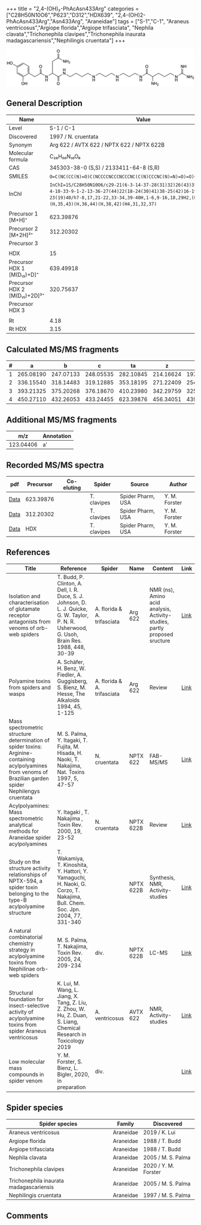 +++
title = "2,4-(OH)₂-PhAcAsn433Arg"
categories = ["C28H50N10O6","P623","D312","HDX639",
"2,4-(OH)2-PhAcAsn433Arg","Asn433Arg",
"Araneidae"]
tags = ["S-1","C-1",
"Araneus ventricosus","Argiope florida","Argiope trifasciata",
"Nephila clavata","Trichonephila clavipes","Trichonephila inaurata madagascariensis","Nephilingis cruentata"]
+++

![](/img/2-4-OH2-PhAcAsn433Arg.png)

## General Description

| Name                         | Value                                     |
|------------------------------|-------------------------------------------|
| Level                        | S-1 / C-1                                         |
| Discovered                   | 1997 / N. cruentata                       |
| Synonym                      | Arg 622 / AVTX 622 / NPTX 622 / NPTX 622B |
| Molecular formula            | C₂₈H₅₀N₁₀O₆                               |
| CAS                          | 345303-38-0 (S,S) / 2133411-64-8 (S,R)    |
| SMILES | `O=C(NC(CC(N)=O)C(NCCCCNCCCNCCCNC(C(N)CCCNC(N)=N)=O)=O)CC1=CC=C(O)C=C1O`  |
| InChI  | `InChI=1S/C28H50N10O6/c29-21(6-3-14-37-28(31)32)26(43)35-15-5-12-34-11-4-10-33-9-1-2-13-36-27(44)22(18-24(30)41)38-25(42)16-19-7-8-20(39)17-23(19)40/h7-8,17,21-22,33-34,39-40H,1-6,9-16,18,29H2,(H2,30,41)(H,35,43)(H,36,44)(H,38,42)(H4,31,32,37)`  |
|                              |                                           |
| Precursor 1 [M+H]⁺       | 623.39876      |
| Precursor 2 [M+2H]²⁺        | 312.20302       |
| Precursor 3                  |                                           |
|                              |                                           |
| HDX                          | 15                                        |
| Precursor HDX 1 [M(D₁₅)+D]⁺   | 639.49918                                 |
| Precursor HDX 2 [M(D₁₅)+2D]²⁺ | 320.75637                                 |
| Precursor HDX 3              |                                           |
|                              |                                           |
| Rt                           | 4.18                                          |
| Rt HDX                       | 3.15                                          |

## Calculated MS/MS fragments

| # | a         | b         | c         | ta        | z         | y         | tz        |
|---|-----------|-----------|-----------|-----------|-----------|-----------|-----------|
| 1 | 265.08190 | 247.07133 | 248.05535 | 282.10845 | 214.16624 | 197.13969 | 231.19279 |
| 2 | 336.15540 | 318.14483 | 319.12885 | 353.18195 | 271.22409 | 254.19754 | 288.25064 |
| 3 | 393.21325 | 375.20268 | 376.18670 | 410.23980 | 342.29759 | 325.27104 | 359.32413 |
| 4 | 450.27110 | 432.26053 | 433.24455 | 623.39876 | 456.34051 | 439.31396 | 473.36706 |

## Additional MS/MS fragments

| m/z       | Annotation |
|-----------|------------|
| 123.04406 | a'         |

## Recorded MS/MS spectra

| pdf | Precursor | Co-eluting | Spider | Source | Author |
|-----|-----------|------------|--------|--------|--------|
| [Data](/pdf/N-clavipes/623_2-4-OH2-PhAcAsn433Arg_Nc.pdf) | 623.39876 |           | T. clavipes| Spider Pharm, USA | Y. M. Forster |
| [Data](/pdf/N-clavipes/623_2-4-OH2-PhAcAsn433Arg_Nc_2.pdf) | 312.20302 |           | T. clavipes| Spider Pharm, USA | Y. M. Forster |
| [Data](/pdf/N-clavipes/623_2-4-OH2-PhAcAsn433Arg_Nc_HDX.pdf) | HDX |           | T. clavipes| Spider Pharm, USA | Y. M. Forster |

## References

| Title     | Reference   | Spider    | Name   | Content  | Link |
|-----------|-------------|-----------|--------|----------|-----|
| Isolation and characterisation of glutamate receptor antagonists from venoms of orb-web spiders| T. Budd, P. Clinton, A. Dell, I. R. Duce, S. J. Johnson, D. L. J. Quicke, G. W. Taylor, P. N. R. Usherwood, G. Usoh, Brain Res. 1988, 448, 30-39 | A. florida & A. trifasciata | Arg 622 | NMR (ns), Amino acid analysis, Activity-studies, partly proposed sructure | [Link](https://www.sciencedirect.com/science/article/pii/0006899388910980) |
| Polyamine toxins from spiders and wasps| A. Schäfer, H. Benz, W. Fiedler, A. Guggisberg, S. Bienz, M. Hesse, The Alkaloids 1994, 45, 1-125 | A. florida & A. trifasciata | Arg 622 | Review | [Link](https://www.sciencedirect.com/science/article/pii/S009995980860276X) |
| Mass spectrometric structure determination of spider toxins: Arginine-containing acylpolyamines from venoms of Brazilian garden spider Nephilengys cruentata| M. S. Palma, Y. Itagaki, T. Fujita, M. Hisada, H. Naoki, T. Nakajima, Nat. Toxins 1997, 5, 47-57 | N. cruentata | NPTX 622 | FAB-MS/MS | [Link](https://onlinelibrary.wiley.com/doi/abs/10.1002/%28SICI%29%281997%295%3A2%3C47%3A%3AAID-NT1%3E3.0.CO%3B2-X) |
| Acylpolyamines: Mass spectrometric analytical methods for Araneidae spider acylpolyamines| Y. Itagaki , T. Nakajima , Toxin Rev. 2000, 19, 23-52 | N. cruentata| NPTX 622B | Review | [Link](https://www.tandfonline.com/doi/abs/10.1081/TXR-100100314) |
| Study on the structure activity relationships of NPTX-594, a spider toxin belonging to the type-B acylpolyamine structure| T. Wakamiya, T. Kinoshita, Y. Hattori, Y. Yamaguchi, H. Naoki, G. Corzo, T. Nakajima, Bull. Chem. Soc. Jpn. 2004, 77, 331-340 |  | NPTX 622B | Synthesis, NMR, Activity-studies | [Link](https://www.journal.csj.jp/doi/10.1246/bcsj.77.331) |
| A natural combinatorial chemistry strategy in acylpolyamine toxins from Nephilinae orb-web spiders| M. S. Palma, T. Nakajima, Toxin Rev. 2005, 24, 209-234 | div. | NPTX 622B | LC-MS | [Link](https://www.tandfonline.com/doi/abs/10.1081/TXR-200057857) |
| Structural foundation for insect-selective activity of acylpolyamine toxins from spider Araneus ventricosus| K. Lui, M. Wang, L. Jiang, X. Tang, Z. Liu, Z. Zhou, W. Hu, Z. Duan, S. Liang, Chemical Research in Toxicology 2019 | A. ventricosus | AVTX 622 | NMR, Activity-studies | [Link](https://pubs.acs.org/doi/10.1021/acs.chemrestox.8b00337) |
| Low molecular mass compounds in spider venom      | Y. M. Forster, S. Bienz, L. Bigler, 2020, in preparation          | div.       |   |   | [Link](unknown) |

## Spider species

| Spider species                    | Family    | Discovered         |
|-----------------------------------|-----------|--------------------| 
| Araneus ventricosus               | Araneidae | 2019 / K. Lui      |
| Argiope florida                   | Araneidae | 1988 / T. Budd     |
| Argiope trifasciata               | Araneidae | 1988 / T. Budd     |
| Nephila clavata                   | Araneidae | 2005 / M. S. Palma |
| Trichonephila clavipes | Araneidae | 2020 / Y. M. Forster |
| Trichonephila inaurata madagascariensis | Araneidae | 2005 / M. S. Palma |
| Nephilingis cruentata             | Araneidae | 1997 / M. S. Palma |

## Comments